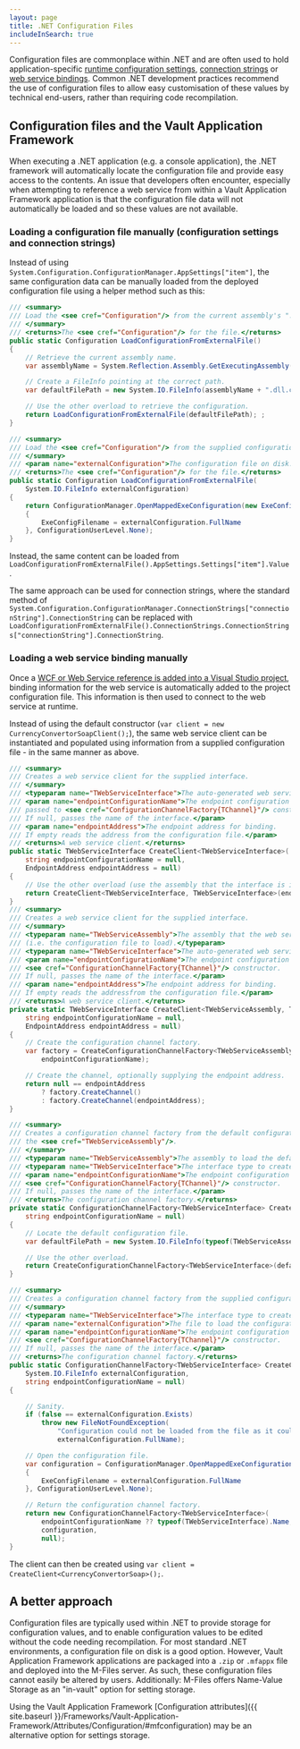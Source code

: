 ```yaml
---
layout: page
title: .NET Configuration Files
includeInSearch: true
---
```


Configuration files are commonplace within .NET and are often used to hold application-specific [runtime configuration settings](https://docs.microsoft.com/en-us/dotnet/framework/configure-apps/file-schema/configuration-sections-schema), [connection strings](https://docs.microsoft.com/en-us/dotnet/framework/data/adonet/connection-strings-and-configuration-files) or [web service bindings](https://docs.microsoft.com/en-us/dotnet/framework/wcf/configuring-services-using-configuration-files).  Common .NET development practices recommend the use of configuration files to allow easy customisation of these values by technical end-users, rather than requiring code recompilation.

## Configuration files and the Vault Application Framework

When executing a .NET application (e.g. a console application), the .NET framework will automatically locate the configuration file and provide easy access to the contents.  An issue that developers often encounter, especially when attempting to reference a web service from within a Vault Application Framework application is that the configuration file data will not automatically be loaded and so these values are not available.

### Loading a configuration file manually (configuration settings and connection strings)

Instead of using `System.Configuration.ConfigurationManager.AppSettings["item"]`, the same configuration data can be manually loaded from the deployed configuration file using a helper method such as this:

```csharp
/// <summary>
/// Load the <see cref="Configuration"/> from the current assembly's ".dll.config" file.
/// </summary>
/// <returns>The <see cref="Configuration"/> for the file.</returns>
public static Configuration LoadConfigurationFromExternalFile()
{
	// Retrieve the current assembly name.
	var assemblyName = System.Reflection.Assembly.GetExecutingAssembly().GetName().Name;

	// Create a FileInfo pointing at the correct path.
	var defaultFilePath = new System.IO.FileInfo(assemblyName + ".dll.config");

	// Use the other overload to retrieve the configuration.
	return LoadConfigurationFromExternalFile(defaultFilePath); ;
}

/// <summary>
/// Load the <see cref="Configuration"/> from the supplied configuration file.
/// </summary>
/// <param name="externalConfiguration">The configuration file on disk.</param>
/// <returns>The <see cref="Configuration"/> for the file.</returns>
public static Configuration LoadConfigurationFromExternalFile(
	System.IO.FileInfo externalConfiguration)
{
	return ConfigurationManager.OpenMappedExeConfiguration(new ExeConfigurationFileMap()
	{
		ExeConfigFilename = externalConfiguration.FullName
	}, ConfigurationUserLevel.None);
}
```

Instead, the same content can be loaded from `LoadConfigurationFromExternalFile().AppSettings.Settings["item"].Value`.

The same approach can be used for connection strings, where the standard method of `System.Configuration.ConfigurationManager.ConnectionStrings["connectionString"].ConnectionString` can be replaced with `LoadConfigurationFromExternalFile().ConnectionStrings.ConnectionStrings["connectionString"].ConnectionString`.

### Loading a web service binding manually

Once a [WCF or Web Service reference is added into a Visual Studio project](https://msdn.microsoft.com/en-us/library/bb628649.aspx), binding information for the web service is automatically added to the project configuration file.  This information is then used to connect to the web service at runtime.

Instead of using the default constructor (`var client = new CurrencyConvertorSoapClient();`), the same web service client can be instantiated and populated using information from a supplied configuration file - in the same manner as above.

```csharp
/// <summary>
/// Creates a web service client for the supplied interface.
/// </summary>
/// <typeparam name="TWebServiceInterface">The auto-generated web service interface.</typeparam>
/// <param name="endpointConfigurationName">The endpoint configuration name,
/// passed to <see cref="ConfigurationChannelFactory{TChannel}"/> constructor.
/// If null, passes the name of the interface.</param>
/// <param name="endpointAddress">The endpoint address for binding.
/// If empty reads the address from the configuration file.</param>
/// <returns>A web service client.</returns>
public static TWebServiceInterface CreateClient<TWebServiceInterface>(
	string endpointConfigurationName = null,
	EndpointAddress endpointAddress = null)
{
	// Use the other overload (use the assembly that the interface is in as the configuration).
	return CreateClient<TWebServiceInterface, TWebServiceInterface>(endpointConfigurationName, endpointAddress);
}
/// <summary>
/// Creates a web service client for the supplied interface.
/// </summary>
/// <typeparam name="TWebServiceAssembly">The assembly that the web service reference was within
/// (i.e. the configuration file to load).</typeparam>
/// <typeparam name="TWebServiceInterface">The auto-generated web service interface.</typeparam>
/// <param name="endpointConfigurationName">The endpoint configuration name, passed to
/// <see cref="ConfigurationChannelFactory{TChannel}"/> constructor.
/// If null, passes the name of the interface.</param>
/// <param name="endpointAddress">The endpoint address for binding.
/// If empty reads the addressfrom the configuration file.</param>
/// <returns>A web service client.</returns>
private static TWebServiceInterface CreateClient<TWebServiceAssembly, TWebServiceInterface>(
	string endpointConfigurationName = null,
	EndpointAddress endpointAddress = null)
{
	// Create the configuration channel factory.
	var factory = CreateConfigurationChannelFactory<TWebServiceAssembly, TWebServiceInterface>(
		endpointConfigurationName);

	// Create the channel, optionally supplying the endpoint address.
	return null == endpointAddress
		? factory.CreateChannel()
		: factory.CreateChannel(endpointAddress);
}

/// <summary>
/// Creates a configuration channel factory from the default configuration file for
/// the <see cref="TWebServiceAssembly"/>.
/// </summary>
/// <typeparam name="TWebServiceAssembly">The assembly to load the default configuration from.</typeparam>
/// <typeparam name="TWebServiceInterface">The interface type to create the channel for.</typeparam>
/// <param name="endpointConfigurationName">The endpoint configuration name, passed to
/// <see cref="ConfigurationChannelFactory{TChannel}"/> constructor.
/// If null, passes the name of the interface.</param>
/// <returns>The configuration channel factory.</returns>
private static ConfigurationChannelFactory<TWebServiceInterface> CreateConfigurationChannelFactory<TWebServiceAssembly, TWebServiceInterface>(
	string endpointConfigurationName = null)
{
	// Locate the default configuration file.
	var defaultFilePath = new System.IO.FileInfo(typeof(TWebServiceAssembly).Assembly.GetName().Name + ".dll.config");

	// Use the other overload.
	return CreateConfigurationChannelFactory<TWebServiceInterface>(defaultFilePath, endpointConfigurationName);
}

/// <summary>
/// Creates a configuration channel factory from the supplied configuration file.
/// </summary>
/// <typeparam name="TWebServiceInterface">The interface type to create the channel for.</typeparam>
/// <param name="externalConfiguration">The file to load the configuration from.</param>
/// <param name="endpointConfigurationName">The endpoint configuration name, passed to
/// <see cref="ConfigurationChannelFactory{TChannel}"/> constructor.
/// If null, passes the name of the interface.</param>
/// <returns>The configuration channel factory.</returns>
public static ConfigurationChannelFactory<TWebServiceInterface> CreateConfigurationChannelFactory<TWebServiceInterface>(
	System.IO.FileInfo externalConfiguration,
	string endpointConfigurationName = null)
{

	// Sanity.
	if (false == externalConfiguration.Exists)
		throw new FileNotFoundException(
			"Configuration could not be loaded from the file as it could not be found",
			externalConfiguration.FullName);

	// Open the configuration file.
	var configuration = ConfigurationManager.OpenMappedExeConfiguration(new ExeConfigurationFileMap()
	{
		ExeConfigFilename = externalConfiguration.FullName
	}, ConfigurationUserLevel.None);

	// Return the configuration channel factory.
	return new ConfigurationChannelFactory<TWebServiceInterface>(
		endpointConfigurationName ?? typeof(TWebServiceInterface).Name,
		configuration,
		null);
}
```

The client can then be created using `var client = CreateClient<CurrencyConvertorSoap>();`.

## A better approach

Configuration files are typically used within .NET to provide storage for configuration values, and to enable configuration values to be edited without the code needing recompilation.  For most standard .NET environments, a configuration file on disk is a good option.  However, Vault Application Framework applications are packaged into a `.zip` or `.mfappx` file and deployed into the M-Files server.  As such, these configuration files cannot easily be altered by users.  Additionally: M-Files offers Name-Value Storage as an "in-vault" option for setting storage.

Using the Vault Application Framework [Configuration attributes]({{ site.baseurl }}/Frameworks/Vault-Application-Framework/Attributes/Configuration/#mfconfiguration) may be an alternative option for settings storage.